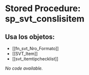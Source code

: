 # Stored Procedure: sp_svt_conslisitem

## Usa los objetos:
- [[fn_svt_Nro_Formato]]
- [[SVT_Item]]
- [[svt_itemtipchecklist]]

*No code available.*

